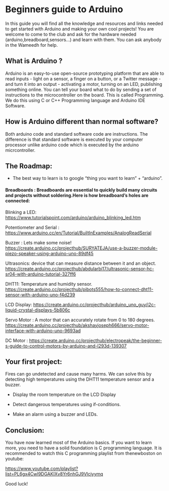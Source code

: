 # Beginners guide to Arduino

In this guide you will find all the knowledge and resources and links needed to get started with Arduino and making your own cool projects!
You are welcome to come to the club and ask for the hardware needed (arduino,breadboard,sensors…) and learn with them.
You can ask anybody in the Wameedh for help.

## What is Arduino ?

Arduino is an easy-to-use open-source prototyping platform that are able to read inputs - light on a sensor, a finger on a button, or a Twitter message - and turn it into an output - activating a motor, turning on an LED, publishing something online. You can tell your board what to do by sending a set of instructions to the microcontroller on the board. This is called Programming. We do this using C or C++ Programming language and Arduino IDE Software.

## How is Arduino different than normal software?

Both arduino code and standard software code are instructions. The difference is that standard software is executed by your computer processor unlike arduino code which is executed by the arduino micrcontroller.

## The Roadmap:
- The best way to learn is to google “thing you want to learn” + “arduino”.

#### Breadboards : Breadboards are essential to quickly build many circuits and projects without soldering.Here is how breadboard’s holes are connected:

Blinking a LED: https://www.tutorialspoint.com/arduino/arduino_blinking_led.htm

Potentiometer and Serial : https://www.arduino.cc/en/Tutorial/BuiltInExamples/AnalogReadSerial

Buzzer : Lets make some noise! 
https://create.arduino.cc/projecthub/SURYATEJA/use-a-buzzer-module-piezo-speaker-using-arduino-uno-89df45

Ultrasonics: device that can measure distance between it and an object.  
https://create.arduino.cc/projecthub/abdularbi17/ultrasonic-sensor-hc-sr04-with-arduino-tutorial-327ff6

DHT11: Temperature and humidity sensor. https://create.arduino.cc/projecthub/pibots555/how-to-connect-dht11-sensor-with-arduino-uno-f4d239

LCD Display: https://create.arduino.cc/projecthub/arduino_uno_guy/i2c-liquid-crystal-displays-5b806c


Servo Motor : A motor that can accurately rotate from 0 to 180 degrees.
https://create.arduino.cc/projecthub/akshayjoseph666/servo-motor-interface-with-arduino-uno-9693ad

DC Motor : https://create.arduino.cc/projecthub/electropeak/the-beginner-s-guide-to-control-motors-by-arduino-and-l293d-139307




## Your first project:

Fires can go undetected and cause many harms. We can solve this by detecting high temperatures using the DHT11 temperature sensor and a buzzer.

- Display the room temperature on the LCD Display

- Detect dangerous temperatures using if-conditions.

- Make an alarm using a buzzer and LEDs.



## Conclusion:

You have now learned most of the Arduino basics. If you want to learn more, you need to have a solid foundation is C programming language. It is recommended to watch this C programming playlist from thenewboston on youtube: 

https://www.youtube.com/playlist?list=PL6gx4Cwl9DGAKIXv8Yr6nhGJ9Vlcjyymq

Good luck!
